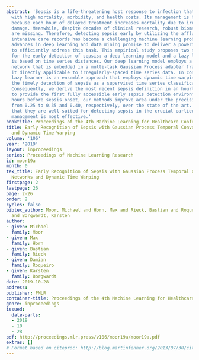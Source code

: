 ```yaml
---
abstract: 'Sepsis is a life-threatening host response to infection that is associated
  with high mortality, morbidity, and health costs. Its management is highly time-sensitive
  because each hour of delayed treatment increases mortality due to irreversible organ
  damage. Meanwhile, despite decades of clinical research, robust biomarkers for sepsis
  are missing. Therefore, detecting sepsis early by utilizing the affluence of high-resolution
  intensive care records has become a challenging machine learning problem. Recent
  advances in deep learning and data mining promise to deliver a powerful set of tools
  to efficiently address this task. This empirical study proposes two novel approaches
  for the early detection of sepsis: a deep learning model and a lazy learner that
  is based on time series distances. Our deep learning model employs a temporal convolutional
  network that is embedded in a multi-task Gaussian Process adapter framework, making
  it directly applicable to irregularly-spaced time series data. In contrast, our
  lazy learner is an ensemble approach that employs dynamic time warping. We frame
  the timely detection of sepsis as a supervised time series classification task.
  Consequently, we derive the most recent sepsis definition in an hourly resolution
  to provide the first fully accessible early sepsis detection environment. Seven
  hours before sepsis onset, our methods improve area under the precision–recall curve
  from 0.25 to 0.35 and 0.40, respectively, over the state of the art. This demonstrates
  that they are well-suited for detecting sepsis in the crucial earlier stages when
  management is most effective.'
booktitle: Proceedings of the 4th Machine Learning for Healthcare Conference
title: Early Recognition of Sepsis with Gaussian Process Temporal Convolutional Networks
  and Dynamic Time Warping
volume: '106'
year: '2019'
layout: inproceedings
series: Proceedings of Machine Learning Research
id: moor19a
month: 0
tex_title: Early Recognition of Sepsis with Gaussian Process Temporal Convolutional
  Networks and Dynamic Time Warping
firstpage: 2
lastpage: 26
page: 2-26
order: 2
cycles: false
bibtex_author: Moor, Michael and Horn, Max and Rieck, Bastian and Roqueiro, Damian
  and Borgwardt, Karsten
author:
- given: Michael
  family: Moor
- given: Max
  family: Horn
- given: Bastian
  family: Rieck
- given: Damian
  family: Roqueiro
- given: Karsten
  family: Borgwardt
date: 2019-10-28
address: 
publisher: PMLR
container-title: Proceedings of the 4th Machine Learning for Healthcare Conference
genre: inproceedings
issued:
  date-parts:
  - 2019
  - 10
  - 28
pdf: http://proceedings.mlr.press/v106/moor19a/moor19a.pdf
extras: []
# Format based on citeproc: http://blog.martinfenner.org/2013/07/30/citeproc-yaml-for-bibliographies/
---
```

